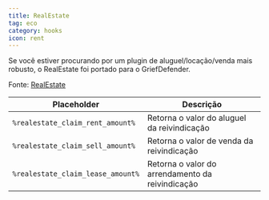 ```yaml
---
title: RealEstate
tag: eco
category: hooks
icon: rent
---
```


Se você estiver procurando por um plugin de aluguel/locação/venda mais robusto, o RealEstate foi portado para o GriefDefender.

Fonte: [RealEstate](https://github.com/bloodmc/RealEstate)

Placeholder                                           | Descrição | 
-------------------------------------------------| --------------|
```%realestate_claim_rent_amount%```  | Retorna o valor do aluguel da reivindicação
```%realestate_claim_sell_amount%```       |    Retorna o valor de venda da reivindicação
```%realestate_claim_lease_amount%```    |    Retorna o valor do arrendamento da reivindicação
